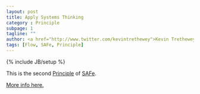 ```yaml
---
layout: post
title: Apply Systems Thinking
category : Principle
subpage: 1
tagline: ""
author: <a href="http://www.twitter.com/kevintrethewey">Kevin Trethewey</a>
tags: [Flow, SAFe, Principle]
---
```

{% include JB/setup %}

This is the second [Principle](/principles.html) of [SAFe](/archetype/SAFe).

[More info here.](http://scaledagileframework.com/apply-systems-thinking/)



